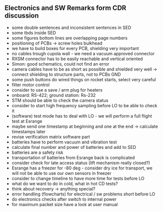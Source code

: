 ## Electronics and SW Remarks form CDR discussion

* some double sentences and inconsistent sentences in SED
* some tbds inside SED
* some figures bottom lines are overlapping page numbers
* positioning of PCBs -> screw holes bulkhead
* we have to build boxes for every PCB, shielding very important
* no cables trough cupola wall - we need a vacuum approved connector
* RXSM connector has to be easily reachable and vertical oriented
* Simon: good schematics, could not find an error
* camera cables have to be as short as possible and shielded very well -> connect shielding to structure parts, not to PCBs GND
* some push buttons do wired things on rocket starts, select very careful
* filter motor control
* consider to use a save / arm plug for heaters
* onboard: RS-422; ground station: Rs-232
* STM should be able to check the camera status
* consider to start high frequency sampling before LO to be able to check it
* (software) test mode has to deal with LO - we will perform a full flight test at Esrange
* maybe send one timestamp at beginning and one at the end -> calculate timestamps later
* revise verification matrix software part
* batteries have to perform vacuum and vibration test
* calculate final number and power of batteries and add to SED
* batteries are a safety risk
* transportation of batteries from Esrange back is complicated
* consider check for late access status (lift mechanism really closed?)
* Esrange has a freezer for -80 deg - consider dry ice for transport, we will not be able to use our own sensors in freezer
* consider to change timeline to have more time for tests before LO
* what do we want to do in cold, what in hot CD tests?
* think about recovery -> anything special?
* error handling (flowcharts) for electrical / sw problems short before LO
* do electronics checks after switch to internal power
* for maximum packet size have a look at user manual
